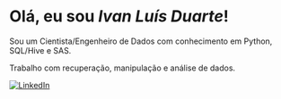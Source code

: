 # Olá, eu sou *Ivan Luís Duarte*!

Sou um Cientista/Engenheiro de Dados com conhecimento em Python, SQL/Hive e SAS.

Trabalho com recuperação, manipulação e análise de dados.

<a href="https://www.linkedin.com/in/ivanluisduarte">
    <img src="https://img.shields.io/badge/LinkedIn-blue?style=plastic&logo=linkedin" alt="LinkedIn">
</a>

<!--
**ivanluisduarte/ivanluisduarte** is a ✨ _special_ ✨ repository because its `README.md` (this file) appears on your GitHub profile.

Here are some ideas to get you started:

- 🔭 I’m currently working on ...
- 🌱 I’m currently learning ...
- 👯 I’m looking to collaborate on ...
- 🤔 I’m looking for help with ...
- 💬 Ask me about ...
- 📫 How to reach me: ...
- 😄 Pronouns: ...
- ⚡ Fun fact: ...
-->
